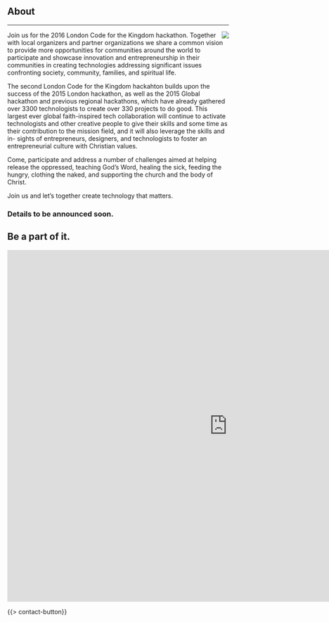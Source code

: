 ﻿## About
---
<img src="{{assets}}/images/earth.jpg" style="float:right"/>

Join us for the 2016 London Code for the Kingdom hackathon. Together with local organizers and partner organizations we share a common vision to provide more opportunities for communities around the world to participate and showcase innovation and entrepreneurship in their communities in creating technologies addressing significant issues confronting society, community, families, and spiritual life.

The second London Code for the Kingdom hackahton builds upon the success of the 2015 London hackathon, as well as the 2015 Global hackathon and previous regional hackathons, which have already gathered over 3300 technologists to create over 330 projects to do good. This largest ever global faith-inspired tech collaboration will continue to activate technologists and other creative people to give their skills and some time as their contribution to the mission field, and it will also leverage the skills and in- sights of entrepreneurs, designers, and technologists to foster an entrepreneurial culture with Christian values.

Come, participate and address a number of challenges aimed at helping release the oppressed, teaching God’s Word, healing the sick, feeding the hungry, clothing the naked, and supporting the church and the body of Christ. 

Join us and let’s together create technology that matters.

### Details to be announced soon. 

## Be a part of it.

<iframe src="https://docs.google.com/forms/d/1cjmf2r1MqbKLLHwraJc6zQYuYwQJpA-H1c35efPlOOQ/viewform?embedded=true" width="1000" height="800" frameborder="0" marginheight="0" marginwidth="0">Loading...</iframe>

{{> contact-button}}
